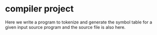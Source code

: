 # compiler project

Here we write a program to tokenize and generate the symbol table for a given input source program and the source file is also here.
